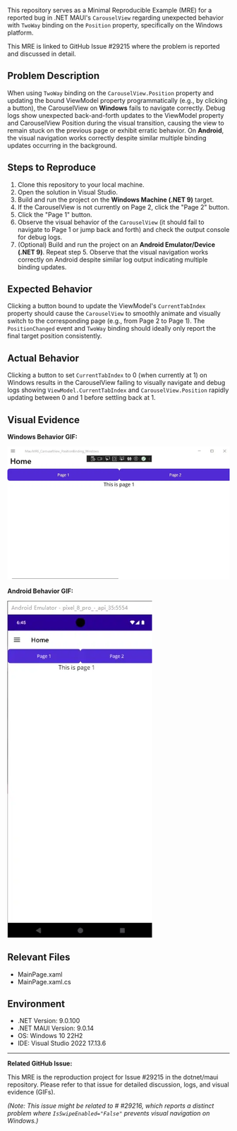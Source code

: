This repository serves as a Minimal Reproducible Example (MRE) for a reported bug in .NET MAUI's `CarouselView` regarding unexpected behavior with `TwoWay` binding on the `Position` property, specifically on the Windows platform.

This MRE is linked to GitHub Issue #29215 where the problem is reported and discussed in detail.

## Problem Description

When using `TwoWay` binding on the `CarouselView.Position` property and updating the bound ViewModel property programmatically (e.g., by clicking a button), the CarouselView on **Windows** fails to navigate correctly. Debug logs show unexpected back-and-forth updates to the ViewModel property and CarouselView Position during the visual transition, causing the view to remain stuck on the previous page or exhibit erratic behavior. On **Android**, the visual navigation works correctly despite similar multiple binding updates occurring in the background.

## Steps to Reproduce

1.  Clone this repository to your local machine.
2.  Open the solution in Visual Studio.
3.  Build and run the project on the **Windows Machine (.NET 9)** target.
4.  If the CarouselView is not currently on Page 2, click the "Page 2" button.
5.  Click the "Page 1" button.
6.  Observe the visual behavior of the `CarouselView` (it should fail to navigate to Page 1 or jump back and forth) and check the output console for debug logs.
7.  (Optional) Build and run the project on an **Android Emulator/Device (.NET 9)**. Repeat step 5. Observe that the visual navigation works correctly on Android despite similar log output indicating multiple binding updates.

## Expected Behavior

Clicking a button bound to update the ViewModel's `CurrentTabIndex` property should cause the `CarouselView` to smoothly animate and visually switch to the corresponding page (e.g., from Page 2 to Page 1). The `PositionChanged` event and `TwoWay` binding should ideally only report the final target position consistently.

## Actual Behavior

Clicking a button to set `CurrentTabIndex` to 0 (when currently at 1) on Windows results in the CarouselView failing to visually navigate and debug logs showing `ViewModel.CurrentTabIndex` and `CarouselView.Position` rapidly updating between 0 and 1 before settling back at 1.

## Visual Evidence

**Windows Behavior GIF:**

![Windows Behavior](windows.webp)

**Android Behavior GIF:**

![Android Behavior](android.webp)

## Relevant Files

-   MainPage.xaml
-   MainPage.xaml.cs

## Environment

-   .NET Version: 9.0.100
-   .NET MAUI Version: 9.0.14
-   OS: Windows 10 22H2
-   IDE: Visual Studio 2022 17.13.6

---

**Related GitHub Issue:**

This MRE is the reproduction project for Issue #29215 in the dotnet/maui repository. Please refer to that issue for detailed discussion, logs, and visual evidence (GIFs).

*(Note: This issue might be related to # #29216, which reports a distinct problem where `IsSwipeEnabled="False"` prevents visual navigation on Windows.)*
